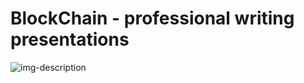 # BlockChain - professional writing presentations


![img-description](https://cdn.jsdelivr.net/gh/denilev/cdn/nft/Phantasy_Star-2_1024x768.png)
